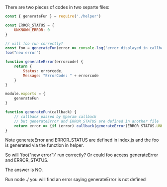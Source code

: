There are two pieces of codes in two separte files:

```javascript index.js
const { generateFun } = require('./helper')

const ERROR_STATUS = {
    UNKNOWN_ERROR: 0
}

// will foo run correctly?
const foo = generateFun(error => console.log('error displayed in callback', {error}))
foo("new error")

function generateError(errorcode) {
    return {
        Status: errorcode,
        Message: "ErrorCode: " + errorcode
    }
}

```

```javascript helper.js
module.exports = {
    generateFun
}

function generateFun(callback) {
    // callback passed by @param callback
    // but generateError and ERROR_STATUS are defined in another file
    return error => {if (error) callback(generateError(ERROR_STATUS.UNKNOWN_ERROR, error))}
}
```

Note generateError and ERROR_STATUS are defined in index.js and the foo is generated via the function in helper. 

So will 'foo("new error")' run correctly? Or could foo access generateError and ERROR_STATUS.

The answer is NO.

Run node ./ you will find an error saying generateError is not defined